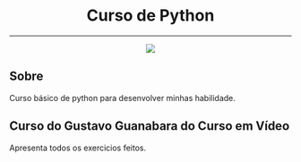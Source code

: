 
<h1 align="center">Curso de Python</h1>
<hr>
<p align="center">
<img src="http://img.shields.io/static/v1?label=STATUS&message=FINALIZADO&color=GREEN&style=for-the-badge"/>
</p>


<h2>Sobre</h2>
<p>Curso básico de python para desenvolver minhas habilidade.</p>
<h2>Curso do Gustavo Guanabara do Curso em Vídeo</h2>
<p>Apresenta todos os exercicios feitos.</p>

